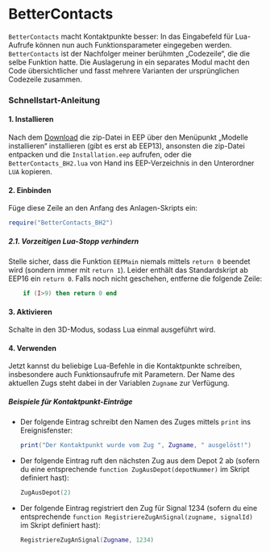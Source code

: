 # BetterContacts

`BetterContacts` macht Kontaktpunkte besser: In das Eingabefeld für Lua-Aufrufe können nun auch Funktionsparameter eingegeben werden.
`BetterContacts` ist der Nachfolger meiner berühmten „Codezeile“, die die selbe Funktion hatte. Die Auslagerung in ein separates Modul macht den Code übersichtlicher und fasst mehrere Varianten der ursprünglichen Codezeile zusammen.

### Schnellstart-Anleitung

#### 1. Installieren

Nach dem [Download](http://emaps-eep.de/lua/bettercontacts) die zip-Datei in EEP über den Menüpunkt „Modelle installieren“ installieren (gibt es erst ab EEP13), ansonsten die zip-Datei entpacken und die `Installation.eep` aufrufen, oder die `BetterContacts_BH2.lua` von Hand ins EEP-Verzeichnis in den Unterordner `LUA` kopieren.

#### 2. Einbinden

Füge diese Zeile an den Anfang des Anlagen-Skripts ein:

```lua
require("BetterContacts_BH2")
```

##### 2.1. Vorzeitigen Lua-Stopp verhindern

Stelle sicher, dass die Funktion `EEPMain` niemals mittels `return 0` beendet wird (sondern immer mit `return 1`).
Leider enthält das Standardskript ab EEP16 ein `return 0`. Falls noch nicht geschehen, entferne die folgende Zeile:

```lua
    if (I>9) then return 0 end
```

#### 3. Aktivieren

Schalte in den 3D-Modus, sodass Lua einmal ausgeführt wird.

#### 4. Verwenden

Jetzt kannst du beliebige Lua-Befehle in die Kontaktpunkte schreiben, insbesondere auch Funktionsaufrufe mit Parametern. Der Name des aktuellen Zugs steht dabei in der Variablen `Zugname` zur Verfügung.

##### Beispiele für Kontaktpunkt-Einträge

- Der folgende Eintrag schreibt den Namen des Zuges mittels `print` ins Ereignisfenster:
  ```lua
  print("Der Kontaktpunkt wurde vom Zug ", Zugname, " ausgelöst!")
  ```

* Der folgende Eintrag ruft den nächsten Zug aus dem Depot 2 ab (sofern du eine entsprechende `function ZugAusDepot(depotNummer)` im Skript definiert hast):
  ```lua
  ZugAusDepot(2)
  ```
* Der folgende Eintrag registriert den Zug für Signal 1234 (sofern du eine entsprechende `function RegistriereZugAnSignal(zugname, signalId)` im Skript definiert hast):
  ```lua
  RegistriereZugAnSignal(Zugname, 1234)
  ```
